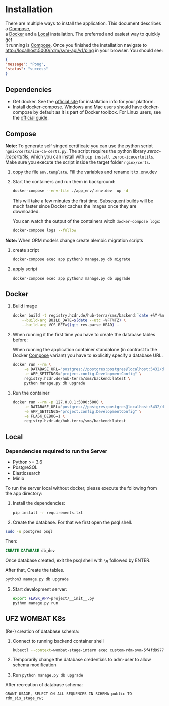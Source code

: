 # Installation

There are multiple ways to install the application. This document describes a [Compose](#compose),  
a [Docker](#docker) and a [Local](#local) installation. The preferred and easiest way to quickly get  
it running is [Compose](#compose). Once you finished the installation navigate to  
[http://localhost:5000/rdm/svm-api/v1/ping](http://localhost:5000/rdm/svm-api/v1/ping) in your browser. You should see:

```json
{
"message": "Pong",
"status": "success"
}

```

## Dependencies


- Get docker. See the [official site](https://docs.docker.com/engine/install/) for installation info for your platform.
- Install docker-compose. Windows and Mac users should have docker-compose 
 by default as it is part of Docker toolbox. For Linux users, see the [official guide](https://docs.docker.com/compose/install/). 

## Compose
**Note:** To generate self singed certificate you can use the python script `ngnix/certs/ice-ca-certs.py`. The script requires the python library *zeroc-icecertutils*, which you can install with `pip install zeroc-icecertutils`. Make sure you execute the script inside the target folder `nginx/certs`.
1. copy the file `env.template`. Fill the variables and rename it to .env.dev
2. Start the containers and run them in background:

    ```bash
    docker-compose --env-file ./app_env/.env.dev  up -d
    ```

    This will take a few minutes the first time. Subsequent builds will be much faster since Docker caches
    the images once they are downloaded.

    You can watch the output of the containers witch `docker-compose logs`:

    ```bash
    docker-compose logs --follow 
    ```


**Note:** When ORM models change create alembic migration scripts

   1. create script
       ```bash
       docker-compose exec app python3 manage.py db migrate
       ```
   2. apply script
        ```bash
        docker-compose exec app python3 manage.py db upgrade
        ```

## Docker

1. Build image

    ```bash
    docker build -t registry.hzdr.de/hub-terra/sms/backend:`date +%Y-%m-%d`-1 \
        --build-arg BUILD_DATE=$(date --utc +%FT%TZ) \
        --build-arg VCS_REF=$(git rev-parse HEAD) .
    ```


2. When running it the first time you have to create the database tables before:

    When running the application container standalone (in contrast to the  
    Docker [Compose](#compose) variant) you have to explicitly specify a database URL.

    ```bash
    docker run --rm \
         -e DATABASE_URL="postgres://postgres:postgres@localhost:5432/db_dev" \
         -e APP_SETTINGS="project.config.DevelopmentConfig" \
         registry.hzdr.de/hub-terra/sms/backend:latest \
         python manage.py db upgrade
    ```

4. Run the container

    ```bash
    docker run --rm -p 127.0.0.1:5000:5000 \
         -e DATABASE_URL="postgres://postgres:postgres@localhost:5432/db_dev" \
         -e APP_SETTINGS="project.config.DevelopmentConfig" \
         -e FLASK_DEBUG=1 \
         registry.hzdr.de/hub-terra/sms/backend:latest
    ```

##  Local

### Dependencies required to run the Server

- Python >= 3.6
- PostgreSQL
- Elasticsearch
- Minio

To run the server local without docker, please execute the following from the app directory:

1. Install the dependencies:
    ```bash
    pip install -r requirements.txt
    ```
2. Create the database. For that we first open the psql shell.
```bash
sudo -u postgres psql
 ```
Then:
```sql
CREATE DATABASE db_dev
```
Once database created, exit the psql shell with `\q` followed by ENTER.

After that, Create the tables.
```bash
python3 manage.py db upgrade
```

3. Start development server:


    ```bash
    export FLASK_APP=project/__init__.py
    python manage.py run
    ```

## UFZ WOMBAT K8s

(Re-) creation of database schema:

1. Connect to running backend container shell

    ```bash
    kubectl --context=wombat-stage-intern exec custom-rdm-svm-5f4fd99776-j4fjz --container=frontend sh -ti
    ```

2. Temporarily change the database credentials to adm-user to allow schema modification
3. Run `python manage.py db upgrade`


After recreation of database schema:

```postgresql
GRANT USAGE, SELECT ON ALL SEQUENCES IN SCHEMA public TO rdm_sis_stage_rw;
```